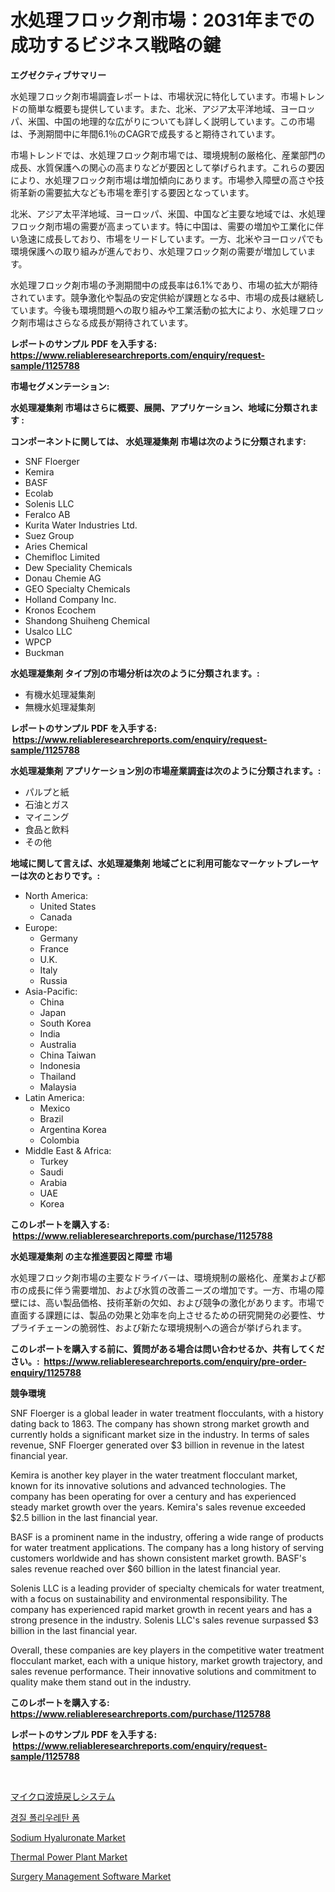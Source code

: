 <p><h1>水処理フロック剤市場：2031年までの成功するビジネス戦略の鍵</h1></p><p><strong>エグゼクティブサマリー</strong></p>
<p><p>水処理フロック剤市場調査レポートは、市場状況に特化しています。市場トレンドの簡単な概要も提供しています。また、北米、アジア太平洋地域、ヨーロッパ、米国、中国の地理的な広がりについても詳しく説明しています。この市場は、予測期間中に年間6.1％のCAGRで成長すると期待されています。</p><p>市場トレンドでは、水処理フロック剤市場では、環境規制の厳格化、産業部門の成長、水質保護への関心の高まりなどが要因として挙げられます。これらの要因により、水処理フロック剤市場は増加傾向にあります。市場参入障壁の高さや技術革新の需要拡大なども市場を牽引する要因となっています。</p><p>北米、アジア太平洋地域、ヨーロッパ、米国、中国など主要な地域では、水処理フロック剤市場の需要が高まっています。特に中国は、需要の増加や工業化に伴い急速に成長しており、市場をリードしています。一方、北米やヨーロッパでも環境保護への取り組みが進んでおり、水処理フロック剤の需要が増加しています。</p><p>水処理フロック剤市場の予測期間中の成長率は6.1%であり、市場の拡大が期待されています。競争激化や製品の安定供給が課題となる中、市場の成長は継続しています。今後も環境問題への取り組みや工業活動の拡大により、水処理フロック剤市場はさらなる成長が期待されています。</p></p>
<p><strong>レポートのサンプル PDF を入手する: <a href="https://www.reliableresearchreports.com/enquiry/request-sample/1125788">https://www.reliableresearchreports.com/enquiry/request-sample/1125788</a></strong></p>
<p><strong>市場セグメンテーション:</strong></p>
<p><strong> 水処理凝集剤 市場はさらに概要、展開、アプリケーション、地域に分類されます :</strong></p>
<p><strong>コンポーネントに関しては、 水処理凝集剤 市場は次のように分類されます: &nbsp;</strong></p>
<p><ul><li>SNF Floerger</li><li>Kemira</li><li>BASF</li><li>Ecolab</li><li>Solenis LLC</li><li>Feralco AB</li><li>Kurita Water Industries Ltd.</li><li>Suez Group</li><li>Aries Chemical</li><li>Chemifloc Limited</li><li>Dew Speciality Chemicals</li><li>Donau Chemie AG</li><li>GEO Specialty Chemicals</li><li>Holland Company Inc.</li><li>Kronos Ecochem</li><li>Shandong Shuiheng Chemical</li><li>Usalco LLC</li><li>WPCP</li><li>Buckman</li></ul></p>
<p><strong> 水処理凝集剤 タイプ別の市場分析は次のように分類されます。:</strong></p>
<p><ul><li>有機水処理凝集剤</li><li>無機水処理凝集剤</li></ul></p>
<p><strong>レポートのサンプル PDF を入手する: &nbsp;<a href="https://www.reliableresearchreports.com/enquiry/request-sample/1125788">https://www.reliableresearchreports.com/enquiry/request-sample/1125788</a></strong></p>
<p><strong> 水処理凝集剤 アプリケーション別の市場産業調査は次のように分類されます。:</strong></p>
<p><ul><li>パルプと紙</li><li>石油とガス</li><li>マイニング</li><li>食品と飲料</li><li>その他</li></ul></p>
<p><strong>地域に関して言えば、水処理凝集剤 地域ごとに利用可能なマーケットプレーヤーは次のとおりです。:</strong></p>
<p><ul>
    <li>
        North America:
        <ul>
            <li>United States</li>
            <li>Canada</li>
        </ul>
    </li>
    <li>
        Europe:
        <ul>
            <li>Germany</li>
            <li>France</li>
            <li>U.K.</li>
            <li>Italy</li>
            <li>Russia</li>
        </ul>
    </li>
    <li>
        Asia-Pacific:
        <ul>
            <li>China</li>
            <li>Japan</li>
            <li>South Korea</li>
            <li>India</li>
            <li>Australia</li>
            <li>China Taiwan</li>
            <li>Indonesia</li>
            <li>Thailand</li>
            <li>Malaysia</li>
        </ul>
    </li>
    <li>
        Latin America:
        <ul>
            <li>Mexico</li>
            <li>Brazil</li>
            <li>Argentina Korea</li>
            <li>Colombia</li>
        </ul>
    </li>
    <li>
        Middle East & Africa:
        <ul>
            <li>Turkey</li>
            <li>Saudi</li>
            <li>Arabia</li>
            <li>UAE</li>
            <li>Korea</li>
        </ul>
    </li>
    </ul></p>
<p><strong>このレポートを購入する: &nbsp;<a href="https://www.reliableresearchreports.com/purchase/1125788">https://www.reliableresearchreports.com/purchase/1125788</a></strong></p>
<p><strong>水処理凝集剤 の主な推進要因と障壁 市場</strong></p>
<p><p>水処理フロック剤市場の主要なドライバーは、環境規制の厳格化、産業および都市の成長に伴う需要増加、および水質の改善ニーズの増加です。一方、市場の障壁には、高い製品価格、技術革新の欠如、および競争の激化があります。市場で直面する課題には、製品の効果と効率を向上させるための研究開発の必要性、サプライチェーンの脆弱性、および新たな環境規制への適合が挙げられます。</p></p>
<p><strong>このレポートを購入する前に、質問がある場合は問い合わせるか、共有してください。:&nbsp; <a href="https://www.reliableresearchreports.com/enquiry/pre-order-enquiry/1125788">https://www.reliableresearchreports.com/enquiry/pre-order-enquiry/1125788</a></strong></p>
<p><strong>競争環境</strong></p>
<p><p>SNF Floerger is a global leader in water treatment flocculants, with a history dating back to 1863. The company has shown strong market growth and currently holds a significant market size in the industry. In terms of sales revenue, SNF Floerger generated over $3 billion in revenue in the latest financial year.</p><p>Kemira is another key player in the water treatment flocculant market, known for its innovative solutions and advanced technologies. The company has been operating for over a century and has experienced steady market growth over the years. Kemira's sales revenue exceeded $2.5 billion in the last financial year.</p><p>BASF is a prominent name in the industry, offering a wide range of products for water treatment applications. The company has a long history of serving customers worldwide and has shown consistent market growth. BASF's sales revenue reached over $60 billion in the latest financial year.</p><p>Solenis LLC is a leading provider of specialty chemicals for water treatment, with a focus on sustainability and environmental responsibility. The company has experienced rapid market growth in recent years and has a strong presence in the industry. Solenis LLC's sales revenue surpassed $3 billion in the last financial year.</p><p>Overall, these companies are key players in the competitive water treatment flocculant market, each with a unique history, market growth trajectory, and sales revenue performance. Their innovative solutions and commitment to quality make them stand out in the industry.</p></p>
<p><strong>このレポートを購入する: &nbsp; <a href="https://www.reliableresearchreports.com/purchase/1125788">https://www.reliableresearchreports.com/purchase/1125788</a></strong></p>
<p><strong>レポートのサンプル PDF を入手する: &nbsp;<a href="https://www.reliableresearchreports.com/enquiry/request-sample/1125788">https://www.reliableresearchreports.com/enquiry/request-sample/1125788</a></strong><strong></strong></p>
<p>&nbsp;</p>
<p><p><a href="https://github.com/sghwr779811674/Market-Research-Report-List-1/blob/main/9559189189588.md">マイクロ波焼戻しシステム</a></p><p><a href="https://github.com/vdhdwjyp90142/Market-Research-Report-List-1/blob/main/7372833189403.md">경질 폴리우레탄 폼</a></p><p><a href="https://github.com/dringals/Market-Research-Report-List-3/blob/main/sodium-hyaluronate-market.md">Sodium Hyaluronate Market</a></p><p><a href="https://view.publitas.com/reportprime-1/thermal-power-plant-market-research-report-provides-critical-insights-that-can-help-shape-business-development-and-investment-strategies/">Thermal Power Plant Market</a></p><p><a href="https://thundering-castanet-c65.notion.site/Surgery-Management-Software-Market-Research-Report-Provides-thorough-Industry-Overview-which-offers-6a0ccaa9d0fb4c7ca80fb4c06016d193">Surgery Management Software Market</a></p></p>